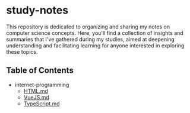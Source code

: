 # study-notes
This repository is dedicated to organizing and sharing my notes on computer science concepts. Here, you'll find a collection of insights and summaries that I've gathered during my studies, aimed at deepening understanding and facilitating learning for anyone interested in exploring these topics.

## Table of Contents
+ internet-programming
  - [HTML.md](https://github.com/alrenU/study-notes/blob/main/internet-programming/HTML.md)
  - [VueJS.md](https://github.com/alrenU/study-notes/blob/main/internet-programming/VueJS.md)
  - [TypeScript.md](https://github.com/alrenU/study-notes/blob/main/internet-programming/TypeScript.md)